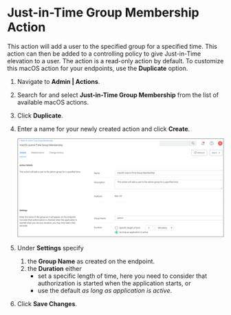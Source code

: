 [title]: # (JIT Group Membership)
[tags]: # (action,macOS)
[priority]: # (5)
# Just-in-Time Group Membership Action

This action will add a user to the specified group for a specified time. This action can then be added to a controlling policy to give Just-in-Time elevation to a user. The action is a read-only action by default. To customize this macOS action for your endpoints, use the __Duplicate__ option.

1. Navigate to __Admin | Actions__.
1. Search for and select __Just-in-Time Group Membership__ from the list of available macOS actions.
1. Click __Duplicate__.
1. Enter a name for your newly created action and click __Create__.

   ![jit](images/jit-gm.png "Just-in-Time Group Membership action")
1. Under __Settings__ specify
   1. the __Group Name__ as created on the endpoint.
   1. the __Duration__ either
      * set a specific length of time, here you need to consider that authorization is started when the application starts, or
      * use the default _as long as application is active_.
1. Click __Save Changes__.
